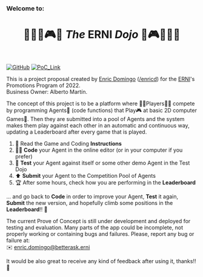 ### Welcome to: 

# <center>👩‍💻🤖🎮👾 _The_ ERNI _Dojo_ 👾🎮🤖👨‍💻 </center>

<br />

[![GitHub][github_badge]][github_link] [![PoC_Link][the_erni_dojo_badge]][the_erni_dojo_link]

This is a project proposal created by [Enric Domingo](https://www.linkedin.com/in/e-domingo/) ([/enricd](https://github.com/enricd)) for the [ERNI](https://betterask.erni)'s Promotions Program of 2022.  
Business Owner: Alberto Martín.

The concept of this project is to be a platform where 👩‍💻Players👨‍💻 compete by programming Agents🤖 (code functions) that Play🎮 at basic 2D computer Games👾. Then they are submitted into a pool of Agents and the system makes them play against each other in an automatic and continuous way, updating a Leaderboard after every game that is played.

1. 📄 Read the Game and Coding __Instructions__
2. 👨‍💻 __Code__ your Agent in the online editor (or in your computer if you prefer)
3. 🧪 __Test__ your Agent against itself or some other demo Agent in the Test Dojo
4. ⬆️ __Submit__ your Agent to the Competition Pool of Agents
5. 🏆 After some hours, check how you are performing in the __Leaderboard__

... and go back to __Code__ in order to improve your Agent, __Test__ it again, __Submit__ the new version, and hopefully climb some positions in the __Leaderboard__!! 🚀

The current Prove of Concept is still under development and deployed for testing and evaluation. Many parts of the app could be incomplete, not properly working or containing bugs and failures. Please, report any bug or failure at:  
✉️ enric.domingo@betterask.erni

It would be also great to receive any kind of feedback after using it, thanks!! 🤗


[github_badge]: https://badgen.net/badge/icon/GitHub?icon=github&color=black&label
[github_link]: https://github.com/enricd/the_erni_dojo

[the_erni_dojo_badge]: https://img.shields.io/badge/PoC%20link-The%20ERNI%20Dojo-orange
[the_erni_dojo_link]: http://52.47.125.5:8501/